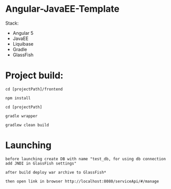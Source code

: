 # Angular-JavaEE-Template

Stack:
* Angular 5
* JavaEE
* Liquibase
* Gradle
* GlassFish

# Project build:

`cd [projectPath]/frontend`

`npm install`

`cd [projectPath]`

`gradle wrapper`

`gradlew clean build`

# Launching

`before launching create DB with name "test_db, for using db connection add JNDI in GlassFish settings"`

`after build deploy war archive to GlassFish*`

`then open link in browser http://localhost:8080/serviceApi/#/manage`